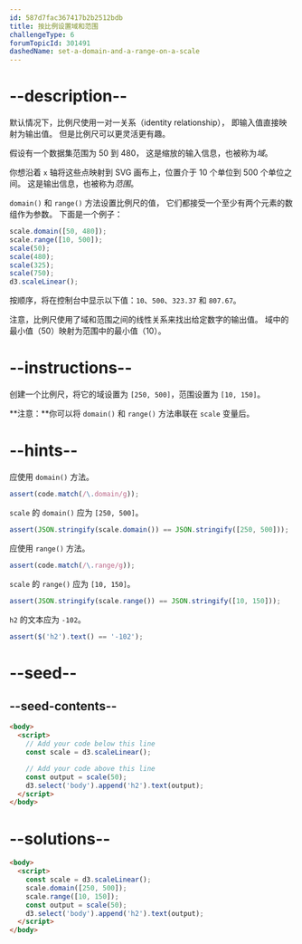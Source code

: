 ```yaml
---
id: 587d7fac367417b2b2512bdb
title: 按比例设置域和范围
challengeType: 6
forumTopicId: 301491
dashedName: set-a-domain-and-a-range-on-a-scale
---
```


# --description--

默认情况下，比例尺使用一对一关系（identity relationship）， 即输入值直接映射为输出值。 但是比例尺可以更灵活更有趣。

假设有一个数据集范围为 50 到 480， 这是缩放的输入信息，也被称为<dfn>域</dfn>。

你想沿着 `x` 轴将这些点映射到 SVG 画布上，位置介于 10 个单位到 500 个单位之间。 这是输出信息，也被称为<dfn>范围</dfn>。

`domain()` 和 `range()` 方法设置比例尺的值， 它们都接受一个至少有两个元素的数组作为参数。 下面是一个例子：

```js
scale.domain([50, 480]);
scale.range([10, 500]);
scale(50);
scale(480);
scale(325);
scale(750);
d3.scaleLinear();
```

按顺序，将在控制台中显示以下值：`10`、`500`、`323.37` 和 `807.67`。

注意，比例尺使用了域和范围之间的线性关系来找出给定数字的输出值。 域中的最小值（50）映射为范围中的最小值（10）。

# --instructions--

创建一个比例尺，将它的域设置为 `[250, 500]`，范围设置为 `[10, 150]`。

**注意：**你可以将 `domain()` 和 `range()` 方法串联在 `scale` 变量后。

# --hints--

应使用 `domain()` 方法。

```js
assert(code.match(/\.domain/g));
```

`scale` 的 `domain()` 应为 `[250, 500]`。

```js
assert(JSON.stringify(scale.domain()) == JSON.stringify([250, 500]));
```

应使用 `range()` 方法。

```js
assert(code.match(/\.range/g));
```

`scale` 的 `range()` 应为 `[10, 150]`。

```js
assert(JSON.stringify(scale.range()) == JSON.stringify([10, 150]));
```

`h2` 的文本应为 `-102`。

```js
assert($('h2').text() == '-102');
```

# --seed--

## --seed-contents--

```html
<body>
  <script>
    // Add your code below this line
    const scale = d3.scaleLinear();

    // Add your code above this line
    const output = scale(50);
    d3.select('body').append('h2').text(output);
  </script>
</body>
```

# --solutions--

```html
<body>
  <script>
    const scale = d3.scaleLinear();
    scale.domain([250, 500]);
    scale.range([10, 150]);
    const output = scale(50);
    d3.select('body').append('h2').text(output);
  </script>
</body>
```
